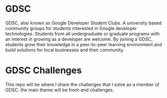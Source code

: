 # GDSC

GDSC, also known as Google Developer Student Clubs. A university based community groups for students interested in Google developer technologies. Students from all undergraduate or graduate programs with an interest in growing as a developer are welcome. By joining a GDSC, students grow their knowledge in a peer-to-peer learning environment and build solutions for local businesses and their community.

# GDSC Challenges

This repo will be where I share the challenges that I solve as a member of GDSC. the main theme will be front-end challenges.
